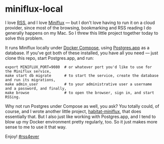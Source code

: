 # miniflux-local

I love [RSS](https://en.wikipedia.org/wiki/RSS), and I love [Miniflux](https://miniflux.app/) &mdash; but I don't love having to run it on a cloud provider, since most of the browsing, bookmarking and RSS reading I do generally happens on my Mac. So I threw this little project together today to solve this problem.

It runs Miniflux locally under [Docker Compose](https://docs.docker.com/compose/), using [Postgres.app](https://postgresapp.com/) as a database. If you've got both of these installed, you have all you need &mdash; just clone this repo, start Postgres.app, and run:

```
export MINIFLUX_PORT=9080  # or whatever port you'd like to use for the Miniflux service,
make start db migrate      # to start the service, create the database and run its migrations,
make admin_user            # to your administrative user a username and a password, and finally,
make browse                # to open the browser, sign in, and start RSSing.
```

Why not run Postgres under Compose as well, you ask? You totally could, of course, and I wrote another little project, [habitat-miniflux](https://github.com/cnunciato/habitat-miniflux), that does essentially that. But I also just like working with Postgres.app, and I tend to blow up my Docker environment pretty regularly, too. So it just makes more sense to me to use it that way.

Enjoy! [#rss4ever](https://twitter.com/hashtag/rss4ever)
